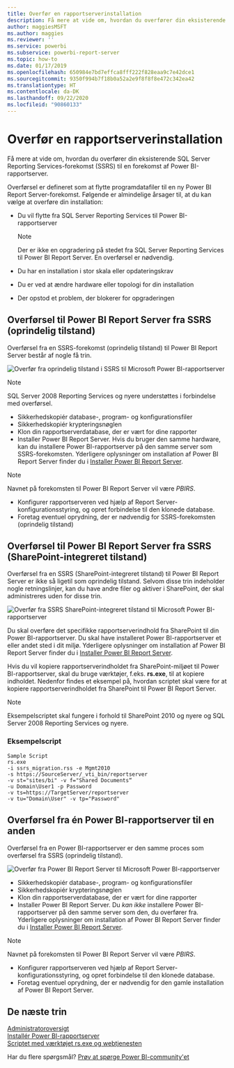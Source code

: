 ```yaml
---
title: Overfør en rapportserverinstallation
description: Få mere at vide om, hvordan du overfører din eksisterende SQL Server Reporting Services-forekomst til en forekomst af Power BI-rapportserver.
author: maggiesMSFT
ms.author: maggies
ms.reviewer: ''
ms.service: powerbi
ms.subservice: powerbi-report-server
ms.topic: how-to
ms.date: 01/17/2019
ms.openlocfilehash: 650984e7bd7effca8fff222f828eaa9c7e42dce1
ms.sourcegitcommit: 9350f994b7f18b0a52a2e9f8f8f8e472c342ea42
ms.translationtype: HT
ms.contentlocale: da-DK
ms.lasthandoff: 09/22/2020
ms.locfileid: "90860133"
---
```

# <a name="migrate-a-report-server-installation"></a>Overfør en rapportserverinstallation

Få mere at vide om, hvordan du overfører din eksisterende SQL Server Reporting Services-forekomst (SSRS) til en forekomst af Power BI-rapportserver.

Overførsel er defineret som at flytte programdatafiler til en ny Power BI Report Server-forekomst. Følgende er almindelige årsager til, at du kan vælge at overføre din installation:

* Du vil flytte fra SQL Server Reporting Services til Power BI-rapportserver
  
  > [!NOTE]
  > Der er ikke en opgradering på stedet fra SQL Server Reporting Services til Power BI Report Server. En overførsel er nødvendig.

* Du har en installation i stor skala eller opdateringskrav
* Du er ved at ændre hardware eller topologi for din installation
* Der opstod et problem, der blokerer for opgraderingen

## <a name="migrating-to-power-bi-report-server-from-ssrs-native-mode"></a>Overførsel til Power BI Report Server fra SSRS (oprindelig tilstand)

Overførsel fra en SSRS-forekomst (oprindelig tilstand) til Power BI Report Server består af nogle få trin.

![Overfør fra oprindelig tilstand i SSRS til Microsoft Power BI-rapportserver](media/migrate-report-server/migrate-from-ssrs-native.png "Overfør fra oprindelig tilstand i SSRS til Microsoft Power BI-rapportserver")

> [!NOTE]
> SQL Server 2008 Reporting Services og nyere understøttes i forbindelse med overførsel.

* Sikkerhedskopiér database-, program- og konfigurationsfiler
* Sikkerhedskopiér krypteringsnøglen
* Klon din rapportserverdatabase, der er vært for dine rapporter
* Installer Power BI Report Server. Hvis du bruger den samme hardware, kan du installere Power BI-rapportserver på den samme server som SSRS-forekomsten. Yderligere oplysninger om installation af Power BI Report Server finder du i [Installer Power BI Report Server](install-report-server.md).

> [!NOTE]
> Navnet på forekomsten til Power BI Report Server vil være *PBIRS*.

* Konfigurer rapportserveren ved hjælp af Report Server-konfigurationsstyring, og opret forbindelse til den klonede database.
* Foretag eventuel oprydning, der er nødvendig for SSRS-forekomsten (oprindelig tilstand)

## <a name="migration-to-power-bi-report-server-from-ssrs-sharepoint-integrated-mode"></a>Overførsel til Power BI Report Server fra SSRS (SharePoint-integreret tilstand)

Overførsel fra en SSRS (SharePoint-integreret tilstand) til Power BI Report Server er ikke så ligetil som oprindelig tilstand. Selvom disse trin indeholder nogle retningslinjer, kan du have andre filer og aktiver i SharePoint, der skal administreres uden for disse trin.

![Overfør fra SSRS SharePoint-integreret tilstand til Microsoft Power BI-rapportserver](media/migrate-report-server/migrate-from-ssrs-sharepoint.png "Overfør fra SSRS SharePoint-integreret tilstand til Microsoft Power BI-rapportserver")

Du skal overføre det specifikke rapportserverindhold fra SharePoint til din Power BI-rapportserver. Du skal have installeret Power BI-rapportserver et eller andet sted i dit miljø. Yderligere oplysninger om installation af Power BI Report Server finder du i [Installer Power BI Report Server](install-report-server.md).

Hvis du vil kopiere rapportserverindholdet fra SharePoint-miljøet til Power BI-rapportserver, skal du bruge værktøjer, f.eks. **rs.exe**, til at kopiere indholdet. Nedenfor findes et eksempel på, hvordan scriptet skal være for at kopiere rapportserverindholdet fra SharePoint til Power BI Report Server.

> [!NOTE]
> Eksempelscriptet skal fungere i forhold til SharePoint 2010 og nyere og SQL Server 2008 Reporting Services og nyere.

### <a name="sample-script"></a>Eksempelscript

```
Sample Script
rs.exe
-i ssrs_migration.rss -e Mgmt2010
-s https://SourceServer/_vti_bin/reportserver
-v st="sites/bi" -v f="Shared Documents“
-u Domain\User1 -p Password
-v ts=https://TargetServer/reportserver
-v tu="Domain\User" -v tp="Password"
```

## <a name="migrating-from-one-power-bi-report-server-to-another"></a>Overførsel fra én Power BI-rapportserver til en anden

Overførsel fra en Power BI-rapportserver er den samme proces som overførsel fra SSRS (oprindelig tilstand).

![Overfør fra Power BI Report Server til Microsoft Power BI-rapportserver](media/migrate-report-server/migrate-from-pbirs.png "Overfør fra Power BI Report Server til Microsoft Power BI-rapportserver")

* Sikkerhedskopiér database-, program- og konfigurationsfiler
* Sikkerhedskopiér krypteringsnøglen
* Klon din rapportserverdatabase, der er vært for dine rapporter
* Installer Power BI Report Server. Du *kan ikke* installere Power BI-rapportserver på den samme server som den, du overfører fra. Yderligere oplysninger om installation af Power BI Report Server finder du i [Installer Power BI Report Server](install-report-server.md).

> [!NOTE]
> Navnet på forekomsten til Power BI Report Server vil være *PBIRS*.

* Konfigurer rapportserveren ved hjælp af Report Server-konfigurationsstyring, og opret forbindelse til den klonede database.
* Foretag eventuel oprydning, der er nødvendig for den gamle installation af Power BI Report Server.

## <a name="next-steps"></a>De næste trin

[Administratoroversigt](admin-handbook-overview.md)  
[Installér Power BI-rapportserver](install-report-server.md)  
[Scriptet med værktøjet rs.exe og webtjenesten](/sql/reporting-services/tools/script-with-the-rs-exe-utility-and-the-web-service)

Har du flere spørgsmål? [Prøv at spørge Power BI-community'et](https://community.powerbi.com/)